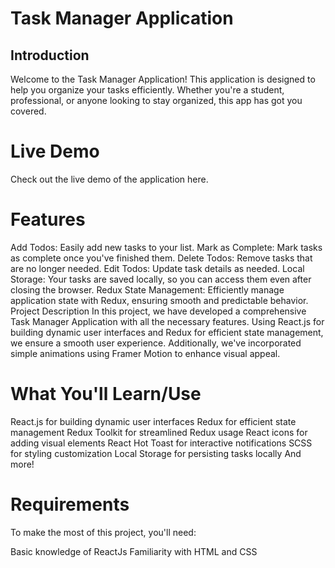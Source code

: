 # Task Manager Application

## Introduction

Welcome to the Task Manager Application! This application is designed to help you organize your tasks efficiently. Whether you're a student, professional, or anyone looking to stay organized, this app has got you covered.

# Live Demo

Check out the live demo of the application here.

# Features

Add Todos: Easily add new tasks to your list.
Mark as Complete: Mark tasks as complete once you've finished them.
Delete Todos: Remove tasks that are no longer needed.
Edit Todos: Update task details as needed.
Local Storage: Your tasks are saved locally, so you can access them even after closing the browser.
Redux State Management: Efficiently manage application state with Redux, ensuring smooth and predictable behavior.
Project Description
In this project, we have developed a comprehensive Task Manager Application with all the necessary features. Using React.js for building dynamic user interfaces and Redux for efficient state management, we ensure a smooth user experience. Additionally, we've incorporated simple animations using Framer Motion to enhance visual appeal.

# What You'll Learn/Use

React.js for building dynamic user interfaces
Redux for efficient state management
Redux Toolkit for streamlined Redux usage
React icons for adding visual elements
React Hot Toast for interactive notifications
SCSS for styling customization
Local Storage for persisting tasks locally
And more!

# Requirements

To make the most of this project, you'll need:

Basic knowledge of ReactJs
Familiarity with HTML and CSS
